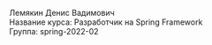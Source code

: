 Лемякин Денис Вадимович<br/>
Название курса: Разработчик на Spring Framework<br/>
Группа: spring-2022-02<br/>
